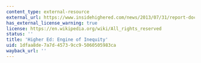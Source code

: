 ```yaml
---
content_type: external-resource
external_url: https://www.insidehighered.com/news/2013/07/31/report-documents-how-higher-education-exacerbates-racial-inequities
has_external_license_warning: true
license: https://en.wikipedia.org/wiki/All_rights_reserved
status: ''
title: 'Higher Ed: Engine of Inequity'
uid: 1dfaa8de-7a7d-4573-9cc9-5060505983ca
wayback_url: ''
---
```

